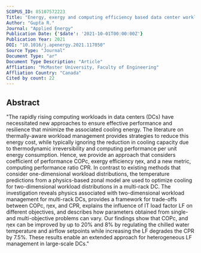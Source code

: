 ```yaml
---
SCOPUS_ID: 85107572223
Title: "Energy, exergy and computing efficiency based data center workload and cooling management"
Author: "Gupta R."
Journal: "Applied Energy"
Publication Date: {'$date': '2021-10-01T00:00:00Z'}
Publication Year: 2021
DOI: "10.1016/j.apenergy.2021.117050"
Source Type: "Journal"
Document Type: "ar"
Document Type Description: "Article"
Affliation: "McMaster University, Faculty of Engineering"
Affliation Country: "Canada"
Cited by count: 22
---
```


## Abstract
"The rapidly rising computing workloads in data centers (DCs) have necessitated new approaches to ensure effective performance and resilience that minimize the associated cooling energy. The literature on thermally-aware workload management provides strategies to reduce this energy cost, while typically ignoring the reduction in cooling capacity due to thermodynamic irreversibility and computing performance per unit energy consumption. Hence, we provide an approach that considers coefficient of performance COPc, exergy efficiency ηex, and a new metric, computing performance ratio CPR. In contrast to existing methods that consider one-dimensional workload distributions, the temperature predictions from a physics-based zonal model are used to optimize cooling for two-dimensional workload distributions in a multi-rack DC. The investigation reveals physics associated with two-dimensional workload management for multi-rack DCs, provides a framework for trade-offs between COPc, ηex, and CPR, explains the influence of IT load factor LF on different objectives, and describes how parameters obtained from single- and multi-objective problems can vary. Our findings show that COPc, and ηex can be improved by up to 20% and 8% by regulating the chilled water temperature and airflow setpoints while increasing the LF degrades the CPR by 7.5%. These results enable an extended approach for heterogeneous LF management in large-scale DCs."
